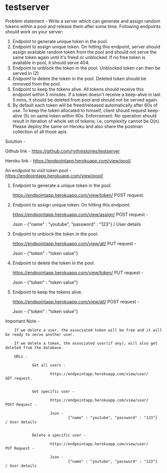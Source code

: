 # testserver

Problem statement - 
Write a server which can generate and assign random tokens within a pool and release them after some time. Following endpoints should work on your server:
1. Endpoint to generate unique token in the pool.
2. Endpoint to assign unique token. On hitting this endpoint, server should assign available random token from the pool and should not serve the same token again until it's freed or unblocked. If no free token is available in pool, it should serve 404.
3. Endpoint to unblock the token in the pool. Unblocked token can then be served in (2)
4. Endpoint to delete the token in the pool. Deleted token should be removed from the pool.
5. Endpoint to keep the tokens alive. All tokens should receive this endpoint within 5 minutes. If a token doesn't receive a keep-alive in last 5 mins, it should be deleted from pool and should not be served again.
6. By default each token will be freed/released automatically after 60s of use. To keep the token allocated to himself, client should request keep-alive (5) on same token within 60s.
Enforcement: No operation should result in iteration of whole set of tokens; i.e, complexity cannot be O(n).
Please deploy the same on Heroku and also share the postman collection of all those apis.

Solution - 

Github link - https://github.com/rythmstories/testserver 

Heroku link - https://endpointapp.herokuapp.com/view/pool/ 

An endpoint to visit token pool - https://endpointapp.herokuapp.com/view/pool/ 

1. Endpoint to generate a unique token in the pool.

    https://endpointapp.herokuapp.com/view/token/       POST request.


2. Endpoint to assign unique token. On hitting this endpoint. 
    
    https://endpointapp.herokuapp.com/view/assign/      POST request - 

    Json - 
            {"name" : "youtube", "password" : "123"}  / User details


3. Endpoint to unblock the token in the pool.

    https://endpointapp.herokuapp.com/view/all/         PUT request - 

    Json - 
            {"token" : "token value"}


4. Endpoint to delete the token in the pool. 

    https://endpointapp.herokuapp.com/view/token/       PUT request -
    
    Json - 
            {"token" : "token value"} 


5. Endpoint to keep the tokens alive.

    https://endpointapp.herokuapp.com/view/all/         POST request - 

    Json - 
            {"token" : "token value"}

 
Important Note - 

        If we delete a user, the associated token will be free and it will be ready to serve another user. 

        If we delete a token, the associated user(if any), will also get deleted from the database.

        URLs - 

                Get all users - 

                        https://endpointapp.herokuapp.com/view/user/        GET request.


                Get specific user - 

                        https://endpointapp.herokuapp.com/view/user/        POST Request - 
                                            
                        Json - 
                                {"name" : "youtube", "password" : "123"}  / User details


                Delete a specific user - 

                        https://endpointapp.herokuapp.com/view/user/        PUT Request - 
                                            
                        Json - 
                                {"name" : "youtube", "password" : "123"}  / User details


                                